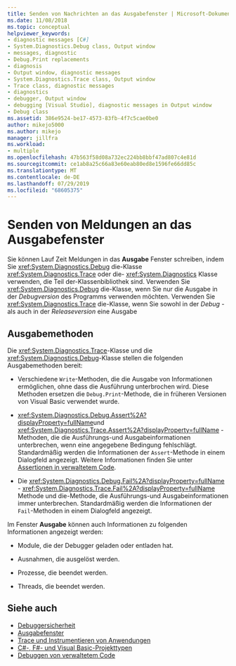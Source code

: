 ```yaml
---
title: Senden von Nachrichten an das Ausgabefenster | Microsoft-Dokumentation
ms.date: 11/08/2018
ms.topic: conceptual
helpviewer_keywords:
- diagnostic messages [C#]
- System.Diagnostics.Debug class, Output window
- messages, diagnostic
- Debug.Print replacements
- diagnosis
- Output window, diagnostic messages
- System.Diagnostics.Trace class, Output window
- Trace class, diagnostic messages
- diagnostics
- debugger, Output window
- debugging [Visual Studio], diagnostic messages in Output window
- Debug class
ms.assetid: 386e9524-be17-4573-83fb-4f7c5cae0be0
author: mikejo5000
ms.author: mikejo
manager: jillfra
ms.workload:
- multiple
ms.openlocfilehash: 47b563f58d08a732ec224bb8bbf47ad807c4e81d
ms.sourcegitcommit: ce1ab8a25c66a83e60eab80ed8e1596fe66dd85c
ms.translationtype: MT
ms.contentlocale: de-DE
ms.lasthandoff: 07/29/2019
ms.locfileid: "68605375"
---
```

# <a name="send-messages-to-the-output-window"></a>Senden von Meldungen an das Ausgabefenster

Sie können Lauf Zeit Meldungen in das **Ausgabe** Fenster schreiben, indem Sie <xref:System.Diagnostics.Debug> die-Klasse <xref:System.Diagnostics.Trace> oder die- <xref:System.Diagnostics> Klasse verwenden, die Teil der-Klassenbibliothek sind. Verwenden Sie <xref:System.Diagnostics.Debug> die-Klasse, wenn Sie nur die Ausgabe in der *Debugversion* des Programms verwenden möchten. Verwenden Sie <xref:System.Diagnostics.Trace> die-Klasse, wenn Sie sowohl in der *Debug* -als auch in der *Releaseversion* eine Ausgabe

## <a name="output-methods"></a>Ausgabemethoden
 Die <xref:System.Diagnostics.Trace>-Klasse und die <xref:System.Diagnostics.Debug>-Klasse stellen die folgenden Ausgabemethoden bereit:

- Verschiedene `Write`-Methoden, die die Ausgabe von Informationen ermöglichen, ohne dass die Ausführung unterbrochen wird. Diese Methoden ersetzen die `Debug.Print`-Methode, die in früheren Versionen von Visual Basic verwendet wurde.

- <xref:System.Diagnostics.Debug.Assert%2A?displayProperty=fullName>und <xref:System.Diagnostics.Trace.Assert%2A?displayProperty=fullName> -Methoden, die die Ausführungs-und Ausgabeinformationen unterbrechen, wenn eine angegebene Bedingung fehlschlägt. Standardmäßig werden die Informationen der `Assert`-Methode in einem Dialogfeld angezeigt. Weitere Informationen finden Sie unter [Assertionen in verwaltetem Code](../debugger/assertions-in-managed-code.md).

- Die <xref:System.Diagnostics.Debug.Fail%2A?displayProperty=fullName> - <xref:System.Diagnostics.Trace.Fail%2A?displayProperty=fullName> Methode und die-Methode, die Ausführungs-und Ausgabeinformationen immer unterbrechen. Standardmäßig werden die Informationen der `Fail`-Methoden in einem Dialogfeld angezeigt.

Im Fenster **Ausgabe** können auch Informationen zu folgenden Informationen angezeigt werden:

- Module, die der Debugger geladen oder entladen hat.

- Ausnahmen, die ausgelöst werden.

- Prozesse, die beendet werden.

- Threads, die beendet werden.

## <a name="see-also"></a>Siehe auch
- [Debuggersicherheit](../debugger/debugger-security.md)
- [Ausgabefenster](../ide/reference/output-window.md)
- [Trace und Instrumentieren von Anwendungen](/dotnet/framework/debug-trace-profile/tracing-and-instrumenting-applications)
- [C#-, F#- und Visual Basic-Projekttypen](../debugger/debugging-preparation-csharp-f-hash-and-visual-basic-project-types.md)
- [Debuggen von verwaltetem Code](../debugger/debugging-managed-code.md)
